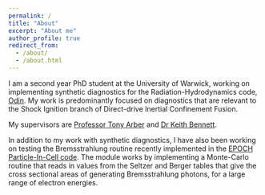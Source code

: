 ```yaml
---
permalink: /
title: "About"
excerpt: "About me"
author_profile: true
redirect_from: 
  - /about/
  - /about.html
---
```


I am a second year PhD student at the University of Warwick, working on implementing synthetic diagnostics for the Radiation-Hydrodynamics code, [Odin](https://www.clf.stfc.ac.uk/Pages/writing-the-code-for-clean-energy.aspx). My work is predominantly focused on diagnostics that are relevant to the Shock Ignition branch of Direct-drive Inertial Confinement Fusion. 

My supervisors are [Professor Tony Arber](https://warwick.ac.uk/fac/sci/physics/research/cfsa/people/tda/ "Profile") and [Dr Keith Bennett](https://warwick.ac.uk/fac/sci/physics/research/cfsa/people/bennett "Profile").

In addition to my work with synthetic diagnostics, I have also been working on testing the Bremsstrahlung routine recently implemented in the [EPOCH Particle-In-Cell code](https://cfsa-pmw.warwick.ac.uk/mediawiki/index.php/EPOCH:Landing_Page). The module works by implementing a Monte-Carlo routine that reads in values from the Seltzer and Berger tables that give the cross sectional areas of generating Bremsstrahlung photons, for a large range of electron energies.  


